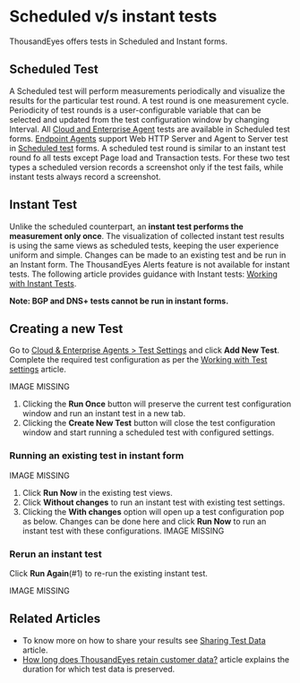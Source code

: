 # Scheduled v/s instant tests

ThousandEyes offers tests in Scheduled and Instant forms.

## Scheduled Test

 A Scheduled test will perform measurements periodically and visualize the results for the particular test round. A test round is one measurement cycle. Periodicity of test rounds is a user-configurable variable that can be selected and updated from the test configuration window by changing Interval. All [Cloud and Enterprise Agent](https://success.thousandeyes.com/PublicArticlePage?articleIdParam=kA0E0000000CmnbKAC_What-is-an-Enterprise-Agent) tests are available in Scheduled test forms. [Endpoint Agents](https://success.thousandeyes.com/PublicArticlePage?articleIdParam=kA0E0000000CmpWKAS_Quick-Guide-on-Endpoint-Agent) support Web HTTP Server and Agent to Server test in [Scheduled test](https://success.thousandeyes.com/PublicArticlePage?articleIdParam=kA044000000Q11WCAS_Creating-scheduled-tests-on-Endpoint-Agents) forms. A scheduled test round is similar to an instant test round fo all tests except Page load and Transaction tests. For these two test types a scheduled version records a screenshot only if the test fails, while instant tests always record a screenshot.

## Instant Test

 Unlike the scheduled counterpart, an **instant test performs the measurement only once**. The visualization of collected instant test results is using the same views as scheduled tests, keeping the user experience uniform and simple. Changes can be made to an existing test and be run in an Instant form. The ThousandEyes Alerts feature is not available for instant tests. The following article provides guidance with Instant tests: [Working with Instant Tests](https://success.thousandeyes.com/PublicArticlePage?articleIdParam=kA044000000CnaUCAS_How-to-use-Instant-Tests).

**Note: BGP and DNS+ tests cannot be run in instant forms.**

## Creating a new Test

 Go to [Cloud & Enterprise Agents &gt; Test Settings](https://app.thousandeyes.com/settings/tests/?tab=settings) and click **Add New Test**. Complete the required test configuration as per the [Working with Test settings](https://success.thousandeyes.com/PublicArticlePage?articleIdParam=kA0E0000000Cmn7KAC_Working-with-Test-settings) article.

IMAGE MISSING

1. Clicking the **Run Once** button will preserve the current test configuration window and run an instant test in a new tab.
2. Clicking the **Create New Test** button will close the test configuration window and start running a scheduled test with configured settings. 

### Running an existing test in instant form

IMAGE MISSING

1. Click **Run Now** in the existing test views. 
2. Click **Without changes** to run an instant test with existing test settings.
3. Clicking the **With changes** option will open up a test configuration pop as below. Changes can be done here and click **Run Now** to run an instant test with these configurations.  IMAGE MISSING

### Rerun an instant test 

 Click **Run Again**\(\#1\) to re-run the existing instant test.

IMAGE MISSING

## Related Articles

* To know more on how to share your results see [Sharing Test Data](https://success.thousandeyes.com/PublicArticlePage?articleIdParam=kA0E0000000CmmyKAC_Sharing-Test-Data) article. 
* [How long does ThousandEyes retain customer data?](https://success.thousandeyes.com/PublicArticlePage?articleIdParam=kA0E0000000Cmn0KAC_How-long-does-ThousandEyes-retain-customer-data) article explains the duration for which test data is preserved.


